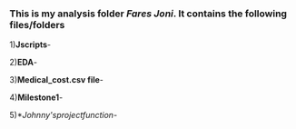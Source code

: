 ### This is my analysis folder *Fares Joni*.  It contains the following files/folders ####

1)**Jscripts**-    

2)**EDA**-

3)**Medical_cost.csv file**-

4)**Milestone1**-

5)**Johnny'sprojectfunction*-

